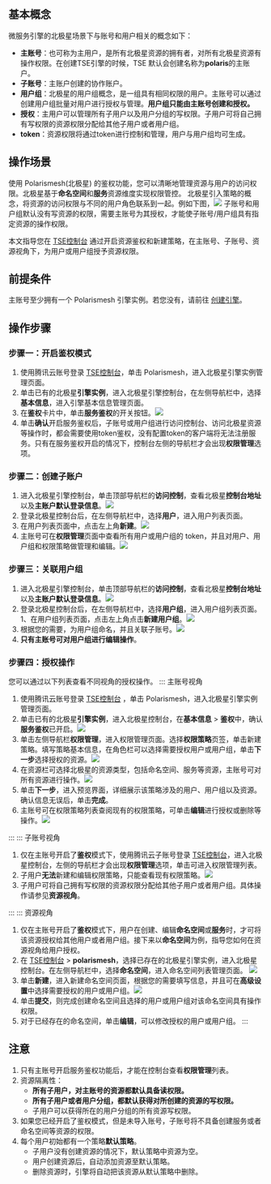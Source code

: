 ## 基本概念
微服务引擎的北极星场景下与账号和用户相关的概念如下：
- **主账号**：也可称为主用户，是所有北极星资源的拥有者，对所有北极星资源有操作权限。在创建TSE引擎的时候，TSE 默认会创建名称为**polaris**的主账户。
- **子账号**：主账户创建的协作账户。
- **用户组**：北极星的用户组概念，是一组具有相同权限的用户。主账号可以通过创建用户组批量对用户进行授权与管理。**用户组只能由主账号创建和授权。**
- **授权**：主用户可以管理所有子用户以及用户分组的写权限。子用户可将自己拥有写权限的资源权限分配给其他子用户或者用户组。
- **token**：资源权限将通过token进行控制和管理，用户与用户组均可生成。

## 操作场景
使用 Polarismesh(北极星) 的鉴权功能，您可以清晰地管理资源与用户的访问权限。北极星基于**命名空间**和**服务**资源维度实现权限管控。
北极星引入策略的概念，将资源的访问权限与不同的用户角色联系到一起。例如下图，![](https://qcloudimg.tencent-cloud.cn/raw/d33065d013dade0533c8087ab44cacff.png)
子账号和用户组默认没有写资源的权限，需要主账号为其授权，才能使子账号/用户组具有指定资源的操作权限。

本文指导您在 [TSE控制台](https://console.cloud.tencent.com/tse) 通过开启资源鉴权和新建策略，在主账号、子账号、资源视角下，为用户或用户组授予资源权限。

## 前提条件
主账号至少拥有一个 Polarismesh 引擎实例。若您没有，请前往 [创建引擎](https://cloud.tencent.com/document/product/1364/65866)。

## 操作步骤
### 步骤一：开启鉴权模式
1. 使用腾讯云账号登录 [TSE控制台](https://console.cloud.tencent.com/tse)，单击 Polarismesh，进入北极星引擎实例管理页面。
2. 单击已有的北极星**引擎实例**，进入北极星引擎控制台，在左侧导航栏中，选择**基本信息**，进入引擎基本信息管理页面。
3. 在**鉴权**卡片中，单击**服务鉴权**的开关按钮。![](https://qcloudimg.tencent-cloud.cn/raw/adacd0d5e0a9c63ca6ca5a73c32228d1.png)
4. 单击**确认**开启服务鉴权后，子账号或用户组进行访问控制台、访问北极星资源等操作时，都会需要使用token鉴权，没有配置token的客户端将无法注册服务。只有在服务鉴权开启的情况下，控制台左侧的导航栏才会出现**权限管理**选项。

### 步骤二：创建子账户
1. 进入北极星引擎控制台，单击顶部导航栏的**访问控制**，查看北极星**控制台地址**以及**主账户默认登录信息**。![](https://qcloudimg.tencent-cloud.cn/raw/69d5ad577329a3a06406d01e627ae0c2.png)
2. 登录北极星控制台后，在左侧导航栏中，选择**用户**，进入用户列表页面。
3. 在用户列表页面中，点击左上角**新建**。![](https://qcloudimg.tencent-cloud.cn/raw/8e19c8e06755d37435be44eaa4c3a13f.png)
4. 主账号可在**权限管理**页面中查看所有用户或用户组的 token，并且对用户、用户组和权限策略做管理和编辑。![](https://qcloudimg.tencent-cloud.cn/raw/4a77d46249d47a2e3062e2d94baa8b57.png)

### 步骤三：关联用户组
1. 进入北极星引擎控制台，单击顶部导航栏的**访问控制**，查看北极星**控制台地址**以及**主账户默认登录信息**。![](https://qcloudimg.tencent-cloud.cn/raw/69d5ad577329a3a06406d01e627ae0c2.png)
2. 登录北极星控制台后，在左侧导航栏中，选择**用户组**，进入用户组列表页面。
1、在用户组列表页面，点击左上角点击**新建用户组**。![](https://qcloudimg.tencent-cloud.cn/raw/06f3f113f3dea87bc8a4b39333548b6a.png)
2. 根据您的需要，为用户组命名，并且关联子账号。![](https://qcloudimg.tencent-cloud.cn/raw/93a1c09bc4d015889cf960cce1c745c8.jpg)
3. **只有主账号可对用户组进行编辑操作**。

### 步骤四：授权操作
您可以通过以下列表查看不同视角的授权操作。
<dx-tabs> 
::: 主账号视角
1. 使用腾讯云账号登录 [TSE控制台](https://console.cloud.tencent.com/tse) ，单击 Polarismesh，进入北极星引擎实例管理页面。
2. 单击已有的北极星**引擎实例**，进入北极星控制台，在**基本信息** > **鉴权**中，确认**服务鉴权**已开启。![](https://qcloudimg.tencent-cloud.cn/raw/54bd862fec94fcb558ae9108f1155b92.png)
3. 单击左侧导航栏**权限管理**，进入权限管理页面。选择**权限策略**页签，单击新建策略。填写策略基本信息，在角色栏可以选择需要授权用户或用户组，单击**下一步**选择授权的资源。![](https://qcloudimg.tencent-cloud.cn/raw/04586e2659544cf88d32067328b144cd.jpg)
4. 在资源栏可选择北极星的资源类型，包括命名空间、服务等资源，主账号可对所有资源进行操作。![](https://qcloudimg.tencent-cloud.cn/raw/741c0c6fdfc1c645fcd4a26148620b2d.png)
5. 单击**下一步**，进入预览界面，详细展示该策略涉及的用户、用户组以及资源。确认信息无误后，单击**完成**。
6. 主账号可在权限策略列表查阅现有的权限策略，可单击**编辑**进行授权或删除等操作。![](https://qcloudimg.tencent-cloud.cn/raw/29b751530c5d6c4c969878fecc10b8db.png)

:::
::: 子账号视角
1. 仅在主账号开启了**鉴权**模式下，使用腾讯云子账号登录 [TSE控制台](https://console.cloud.tencent.com/tse)，进入北极星控制台，左侧的导航栏才会出现**权限管理**选项，单击可进入权限管理列表。
2. 子用户**无法**新建和编辑权限策略，只能查看现有权限策略。![](https://qcloudimg.tencent-cloud.cn/raw/18cefcc95a66fd67eb682397ab98f9a2.png)
3. 子用户可将自己拥有写权限的资源权限分配给其他子用户或者用户组。具体操作请参见**资源视角**。
	
:::
::: 资源视角
1. 仅在主账号开启了**鉴权**模式下，用户在创建、编辑**命名空间**或**服务**时，才可将该资源授权给其他用户或者用户组。接下来以**命名空间**为例，指导您如何在资源视角给用户授权。
2. 在 [TSE控制台](https://console.cloud.tencent.com/tse) > **polarismesh**，选择已存在的北极星引擎实例，进入北极星控制台。在左侧导航栏中，选择**命名空间**，进入命名空间列表管理页面。
![](https://qcloudimg.tencent-cloud.cn/raw/9c9461075f0c26a249de12a99101e3e5.jpg)
3. 单击**新建**，进入新建命名空间页面，根据您的需要填写信息，并且可在**高级设置**中选择需要授权的用户或用户组。![](https://qcloudimg.tencent-cloud.cn/raw/9107c7722ec8689c083147ca87028903.jpg)
4. 单击**提交**，则完成创建命名空间且选择的用户或用户组对该命名空间具有操作权限。
5. 对于已经存在的命名空间，单击**编辑**，可以修改授权的用户或用户组。
:::
</dx-tabs>

## 注意
1. 只有主账号开启服务鉴权功能后，才能在控制台查看**权限管理**列表。
2. 资源隔离性：
	- **所有子用户，对主账号的资源都默认具备读权限。**
	- **所有子用户或者用户分组，都默认获得对所创建的资源的写权限。**
	- 子用户可以获得所在的用户分组的所有资源写权限。
3. 如果您已经开启了鉴权模式，但是未导入账号，子账号将不具备创建服务或者命名空间等资源的权限。
4. 每个用户初始都有一个策略**默认策略**。
	- 子用户没有创建资源的情况下，默认策略中资源为空。
	- 用户创建资源后，自动添加资源至默认策略。
	- 删除资源时，引擎将自动把该资源从默认策略中删除。


